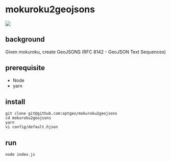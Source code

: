 # mokuroku2geojsons
![](https://optgeo.github.io/signature/optgeo-logo.png)

## background
Given mokuroku, create GeoJSONS (RFC 8142 - GeoJSON Text Sequences)

## prerequisite
- Node
- yarn

## install
```console
git clone git@github.com:optgeo/mokuroku2geojsons
cd mokuroku2geojsons
yarn
vi config/default.hjson
```

## run
```console
node index.js
```
